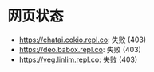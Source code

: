 # 网页状态
- https://chatai.cokio.repl.co: 失败 (403)
- https://deo.babox.repl.co: 失败 (403)
- https://veg.linlim.repl.co: 失败 (403)
